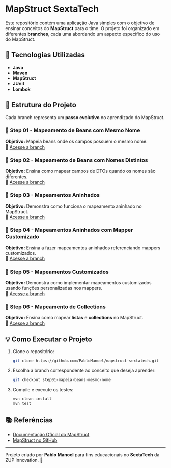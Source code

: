 # MapStruct SextaTech

Este repositório contém uma aplicação Java simples com o objetivo de ensinar conceitos do **MapStruct** para o time. O projeto foi organizado em diferentes **branches**, cada uma abordando um aspecto específico do uso do MapStruct.

## 🚀 Tecnologias Utilizadas

- **Java**  
- **Maven**  
- **MapStruct**  
- **JUnit**  
- **Lombok**  

## 📌 Estrutura do Projeto

Cada branch representa um **passo evolutivo** no aprendizado do MapStruct.

### 🔹 Step 01 - Mapeamento de Beans com Mesmo Nome
**Objetivo:** Mapeia beans onde os campos possuem o mesmo nome.  
🔗 [Acesse a branch](https://github.com/PabloManoel/mapstruct-sextatech/tree/step01-mapeia-beans-mesmo-nome)

### 🔹 Step 02 - Mapeamento de Beans com Nomes Distintos
**Objetivo:** Ensina como mapear campos de DTOs quando os nomes são diferentes.  
🔗 [Acesse a branch](https://github.com/PabloManoel/mapstruct-sextatech/tree/step02-mapeia-beans-nomes-distintos)

### 🔹 Step 03 - Mapeamentos Aninhados
**Objetivo:** Demonstra como funciona o mapeamento aninhado no MapStruct.  
🔗 [Acesse a branch](https://github.com/PabloManoel/mapstruct-sextatech/tree/step03-mapeamentos-aninhados)

### 🔹 Step 04 - Mapeamentos Aninhados com Mapper Customizado
**Objetivo:** Ensina a fazer mapeamentos aninhados referenciando mappers customizados.  
🔗 [Acesse a branch](https://github.com/PabloManoel/mapstruct-sextatech/tree/step04-mapeamentos-aninhados-mapper-customizado)

### 🔹 Step 05 - Mapeamentos Customizados
**Objetivo:** Demonstra como implementar mapeamentos customizados usando funções personalizadas nos mappers.  
🔗 [Acesse a branch](https://github.com/PabloManoel/mapstruct-sextatech/tree/step05-mapeamentos-customizados)

### 🔹 Step 06 - Mapeamento de Collections
**Objetivo:** Ensina como mapear **listas** e **collections** no MapStruct.  
🔗 [Acesse a branch](https://github.com/PabloManoel/mapstruct-sextatech/tree/step06-mapeamento-de-collections)

## 💡 Como Executar o Projeto

1. Clone o repositório:
   ```sh
   git clone https://github.com/PabloManoel/mapstruct-sextatech.git
   ```
2. Escolha a branch correspondente ao conceito que deseja aprender:
   ```sh
   git checkout step01-mapeia-beans-mesmo-nome
   ```
3. Compile e execute os testes:
   ```sh
   mvn clean install
   mvn test
   ```

## 📚 Referências
- [Documentação Oficial do MapStruct](https://mapstruct.org/)
- [MapStruct no GitHub](https://github.com/mapstruct/mapstruct)

---
Projeto criado por **Pablo Manoel** para fins educacionais no **SextaTech** da ZUP Innovation. 🚀

